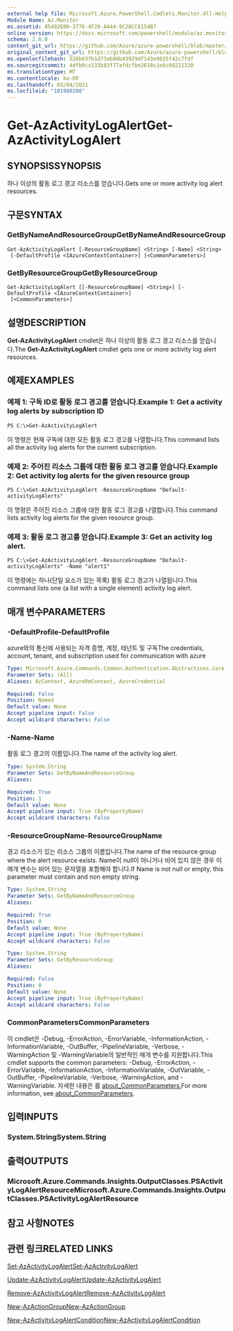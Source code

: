```yaml
---
external help file: Microsoft.Azure.PowerShell.Cmdlets.Monitor.dll-Help.xml
Module Name: Az.Monitor
ms.assetid: 85492E00-3776-4F20-A444-9C28CC6154B7
online version: https://docs.microsoft.com/powershell/module/az.monitor/get-azactivitylogalert
schema: 2.0.0
content_git_url: https://github.com/Azure/azure-powershell/blob/master/src/Monitor/Monitor/help/Get-AzActivityLogAlert.md
original_content_git_url: https://github.com/Azure/azure-powershell/blob/master/src/Monitor/Monitor/help/Get-AzActivityLogAlert.md
ms.openlocfilehash: 526b03fb1d73ab88b43929df143e9825f42c7fdf
ms.sourcegitcommit: 4dfb0cc533b83f77afdcfbe2618c1e6c8d221330
ms.translationtype: MT
ms.contentlocale: ko-KR
ms.lasthandoff: 03/04/2021
ms.locfileid: "101980208"
---
```

# <span data-ttu-id="b7f6d-101">Get-AzActivityLogAlert</span><span class="sxs-lookup"><span data-stu-id="b7f6d-101">Get-AzActivityLogAlert</span></span>

## <span data-ttu-id="b7f6d-102">SYNOPSIS</span><span class="sxs-lookup"><span data-stu-id="b7f6d-102">SYNOPSIS</span></span>
<span data-ttu-id="b7f6d-103">하나 이상의 활동 로그 경고 리소스를 얻습니다.</span><span class="sxs-lookup"><span data-stu-id="b7f6d-103">Gets one or more activity log alert resources.</span></span>

## <span data-ttu-id="b7f6d-104">구문</span><span class="sxs-lookup"><span data-stu-id="b7f6d-104">SYNTAX</span></span>

### <span data-ttu-id="b7f6d-105">GetByNameAndResourceGroup</span><span class="sxs-lookup"><span data-stu-id="b7f6d-105">GetByNameAndResourceGroup</span></span>
```
Get-AzActivityLogAlert [-ResourceGroupName] <String> [-Name] <String>
 [-DefaultProfile <IAzureContextContainer>] [<CommonParameters>]
```

### <span data-ttu-id="b7f6d-106">GetByResourceGroup</span><span class="sxs-lookup"><span data-stu-id="b7f6d-106">GetByResourceGroup</span></span>
```
Get-AzActivityLogAlert [[-ResourceGroupName] <String>] [-DefaultProfile <IAzureContextContainer>]
 [<CommonParameters>]
```

## <span data-ttu-id="b7f6d-107">설명</span><span class="sxs-lookup"><span data-stu-id="b7f6d-107">DESCRIPTION</span></span>
<span data-ttu-id="b7f6d-108">**Get-AzActivityLogAlert** cmdlet은 하나 이상의 활동 로그 경고 리소스를 얻습니다.</span><span class="sxs-lookup"><span data-stu-id="b7f6d-108">The **Get-AzActivityLogAlert** cmdlet gets one or more activity log alert resources.</span></span>

## <span data-ttu-id="b7f6d-109">예제</span><span class="sxs-lookup"><span data-stu-id="b7f6d-109">EXAMPLES</span></span>

### <span data-ttu-id="b7f6d-110">예제 1: 구독 ID로 활동 로그 경고를 얻습니다.</span><span class="sxs-lookup"><span data-stu-id="b7f6d-110">Example 1: Get a activity log alerts by subscription ID</span></span>
```
PS C:\>Get-AzActivityLogAlert
```

<span data-ttu-id="b7f6d-111">이 명령은 현재 구독에 대한 모든 활동 로그 경고를 나열합니다.</span><span class="sxs-lookup"><span data-stu-id="b7f6d-111">This command lists all the activity log alerts for the current subscription.</span></span>

### <span data-ttu-id="b7f6d-112">예제 2: 주어진 리소스 그룹에 대한 활동 로그 경고를 얻습니다.</span><span class="sxs-lookup"><span data-stu-id="b7f6d-112">Example 2: Get activity log alerts for the given resource group</span></span>
```
PS C:\>Get-AzActivityLogAlert -ResourceGroupName "Default-activityLogAlerts"
```

<span data-ttu-id="b7f6d-113">이 명령은 주어진 리소스 그룹에 대한 활동 로그 경고를 나열합니다.</span><span class="sxs-lookup"><span data-stu-id="b7f6d-113">This command lists activity log alerts for the given resource group.</span></span>

### <span data-ttu-id="b7f6d-114">예제 3: 활동 로그 경고를 얻습니다.</span><span class="sxs-lookup"><span data-stu-id="b7f6d-114">Example 3: Get an activity log alert.</span></span>
```
PS C:\>Get-AzActivityLogAlert -ResourceGroupName "Default-activityLogAlerts" -Name "alert1"
```

<span data-ttu-id="b7f6d-115">이 명령에는 하나(단일 요소가 있는 목록) 활동 로그 경고가 나열됩니다.</span><span class="sxs-lookup"><span data-stu-id="b7f6d-115">This command lists one (a list with a single element) activity log alert.</span></span>

## <span data-ttu-id="b7f6d-116">매개 변수</span><span class="sxs-lookup"><span data-stu-id="b7f6d-116">PARAMETERS</span></span>

### <span data-ttu-id="b7f6d-117">-DefaultProfile</span><span class="sxs-lookup"><span data-stu-id="b7f6d-117">-DefaultProfile</span></span>
<span data-ttu-id="b7f6d-118">azure와의 통신에 사용되는 자격 증명, 계정, 테넌트 및 구독</span><span class="sxs-lookup"><span data-stu-id="b7f6d-118">The credentials, account, tenant, and subscription used for communication with azure</span></span>

```yaml
Type: Microsoft.Azure.Commands.Common.Authentication.Abstractions.Core.IAzureContextContainer
Parameter Sets: (All)
Aliases: AzContext, AzureRmContext, AzureCredential

Required: False
Position: Named
Default value: None
Accept pipeline input: False
Accept wildcard characters: False
```

### <span data-ttu-id="b7f6d-119">-Name</span><span class="sxs-lookup"><span data-stu-id="b7f6d-119">-Name</span></span>
<span data-ttu-id="b7f6d-120">활동 로그 경고의 이름입니다.</span><span class="sxs-lookup"><span data-stu-id="b7f6d-120">The name of the activity log alert.</span></span>

```yaml
Type: System.String
Parameter Sets: GetByNameAndResourceGroup
Aliases:

Required: True
Position: 1
Default value: None
Accept pipeline input: True (ByPropertyName)
Accept wildcard characters: False
```

### <span data-ttu-id="b7f6d-121">-ResourceGroupName</span><span class="sxs-lookup"><span data-stu-id="b7f6d-121">-ResourceGroupName</span></span>
<span data-ttu-id="b7f6d-122">경고 리소스가 있는 리소스 그룹의 이름입니다.</span><span class="sxs-lookup"><span data-stu-id="b7f6d-122">The name of the resource group where the alert resource exists.</span></span>
<span data-ttu-id="b7f6d-123">Name이 null이 아니거나 비어 있지 않은 경우 이 매개 변수는 비어 있는 문자열을 포함해야 합니다.</span><span class="sxs-lookup"><span data-stu-id="b7f6d-123">If Name is not null or empty, this parameter must contain and non empty string.</span></span>

```yaml
Type: System.String
Parameter Sets: GetByNameAndResourceGroup
Aliases:

Required: True
Position: 0
Default value: None
Accept pipeline input: True (ByPropertyName)
Accept wildcard characters: False
```

```yaml
Type: System.String
Parameter Sets: GetByResourceGroup
Aliases:

Required: False
Position: 0
Default value: None
Accept pipeline input: True (ByPropertyName)
Accept wildcard characters: False
```

### <span data-ttu-id="b7f6d-124">CommonParameters</span><span class="sxs-lookup"><span data-stu-id="b7f6d-124">CommonParameters</span></span>
<span data-ttu-id="b7f6d-125">이 cmdlet은 -Debug, -ErrorAction, -ErrorVariable, -InformationAction, -InformationVariable, -OutBuffer, -PipelineVariable, -Verbose, -WarningAction 및 -WarningVariable의 일반적인 매개 변수를 지원합니다.</span><span class="sxs-lookup"><span data-stu-id="b7f6d-125">This cmdlet supports the common parameters: -Debug, -ErrorAction, -ErrorVariable, -InformationAction, -InformationVariable, -OutVariable, -OutBuffer, -PipelineVariable, -Verbose, -WarningAction, and -WarningVariable.</span></span> <span data-ttu-id="b7f6d-126">자세한 내용은 를 [about_CommonParameters.](http://go.microsoft.com/fwlink/?LinkID=113216)</span><span class="sxs-lookup"><span data-stu-id="b7f6d-126">For more information, see [about_CommonParameters](http://go.microsoft.com/fwlink/?LinkID=113216).</span></span>

## <span data-ttu-id="b7f6d-127">입력</span><span class="sxs-lookup"><span data-stu-id="b7f6d-127">INPUTS</span></span>

### <span data-ttu-id="b7f6d-128">System.String</span><span class="sxs-lookup"><span data-stu-id="b7f6d-128">System.String</span></span>

## <span data-ttu-id="b7f6d-129">출력</span><span class="sxs-lookup"><span data-stu-id="b7f6d-129">OUTPUTS</span></span>

### <span data-ttu-id="b7f6d-130">Microsoft.Azure.Commands.Insights.OutputClasses.PSActivityLogAlertResource</span><span class="sxs-lookup"><span data-stu-id="b7f6d-130">Microsoft.Azure.Commands.Insights.OutputClasses.PSActivityLogAlertResource</span></span>

## <span data-ttu-id="b7f6d-131">참고 사항</span><span class="sxs-lookup"><span data-stu-id="b7f6d-131">NOTES</span></span>

## <span data-ttu-id="b7f6d-132">관련 링크</span><span class="sxs-lookup"><span data-stu-id="b7f6d-132">RELATED LINKS</span></span>

[<span data-ttu-id="b7f6d-133">Set-AzActivityLogAlert</span><span class="sxs-lookup"><span data-stu-id="b7f6d-133">Set-AzActivityLogAlert</span></span>](./Set-AzActivityLogAlert.md)

[<span data-ttu-id="b7f6d-134">Update-AzActivityLogAlert</span><span class="sxs-lookup"><span data-stu-id="b7f6d-134">Update-AzActivityLogAlert</span></span>](./Update-AzActivityLogAlert.md)

[<span data-ttu-id="b7f6d-135">Remove-AzActivityLogAlert</span><span class="sxs-lookup"><span data-stu-id="b7f6d-135">Remove-AzActivityLogAlert</span></span>](./Remove-AzActivityLogAlert.md)

[<span data-ttu-id="b7f6d-136">New-AzActionGroup</span><span class="sxs-lookup"><span data-stu-id="b7f6d-136">New-AzActionGroup</span></span>](./New-AzActionGroup.md)

[<span data-ttu-id="b7f6d-137">New-AzActivityLogAlertCondition</span><span class="sxs-lookup"><span data-stu-id="b7f6d-137">New-AzActivityLogAlertCondition</span></span>](./New-AzActivityLogAlertCondition.md)
